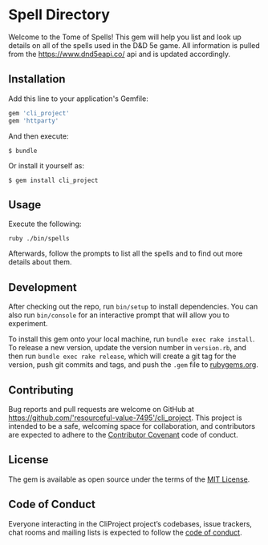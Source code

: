 # Spell Directory
Welcome to the Tome of Spells! This gem will help you list and look up details on all of the spells used in the D&D 5e game. All information is pulled from the https://www.dnd5eapi.co/ api and is updated accordingly.

## Installation

Add this line to your application's Gemfile:

```ruby
gem 'cli_project'
gem 'httparty'
```

And then execute:

    $ bundle

Or install it yourself as:

    $ gem install cli_project

## Usage
Execute the following:
```
ruby ./bin/spells
```
Afterwards, follow the prompts to list all the spells and to find out more details about them.

## Development

After checking out the repo, run `bin/setup` to install dependencies. You can also run `bin/console` for an interactive prompt that will allow you to experiment.

To install this gem onto your local machine, run `bundle exec rake install`. To release a new version, update the version number in `version.rb`, and then run `bundle exec rake release`, which will create a git tag for the version, push git commits and tags, and push the `.gem` file to [rubygems.org](https://rubygems.org).

## Contributing

Bug reports and pull requests are welcome on GitHub at https://github.com/'resourceful-value-7495'/cli_project. This project is intended to be a safe, welcoming space for collaboration, and contributors are expected to adhere to the [Contributor Covenant](http://contributor-covenant.org) code of conduct.

## License

The gem is available as open source under the terms of the [MIT License](https://opensource.org/licenses/MIT).

## Code of Conduct

Everyone interacting in the CliProject project’s codebases, issue trackers, chat rooms and mailing lists is expected to follow the [code of conduct](https://github.com/'resourceful-value-7495'/cli_project/blob/master/CODE_OF_CONDUCT.md).
